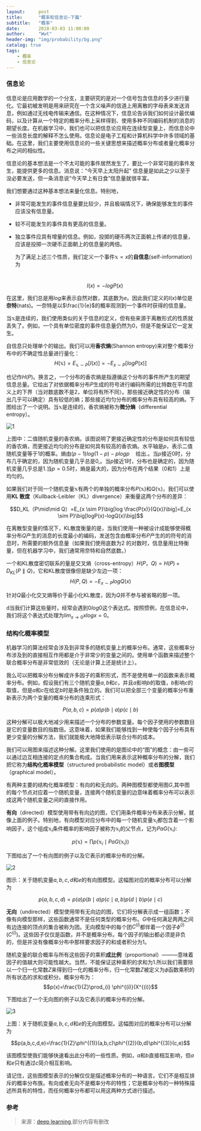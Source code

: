 ```yaml
---
layout:     post
title:      "概率和信息论—下篇"
subtitle:   "概率"
date:       2018-03-03 11:00:00
author:     "Wwt"
header-img: "img/probability/bg.png"
catalog: true
tags:   
    - 概率
    - 信息论
---
```

### 信息论

信息论是应用数学的一个分支，主要研究的是对一个信号包含信息的多少进行量化。它最初被发明是用来研究在一个含义噪声的信道上用离散的字母表来发送消息，例如通过无线电传输来通信。在这种情况下，信息论告诉我们如何设计最优编码，以及计算从一个特定的概率分布上采样得到、使用多种不同编码机制的消息的期望长度。在机器学习中，我们也可以把信息论应用在连续型变量上，而信息论中一些消息长度的解释不怎么使用。信息论是电子工程和计算机科学中许多领域的基础。在这里，我们主要使用信息论的一些关键思想来描述概率分布或者量化概率分布之间的相似性。

信息论的基本想法是一个不太可能的事件居然发生了，要比一个非常可能的事件发生，能提供更多的信息。消息说：“今天早上太阳升起” 信息量是如此之少以至于没必要发送，但一条消息说“今天早上有日食”信息量就很丰富。

我们想要通过这种基本想法来量化信息。特别地，

- 非常可能发生的事件信息量要比较少，并且极端情况下，确保能够发生的事件应该没有信息量。

- 较不可能发生的事件具有更高的信息量。

- 独立事件应具有增量的信息。例如，投掷的硬币两次正面朝上传递的信息量，应该是投掷一次硬币正面朝上的信息量的两倍。

  为了满足上述三个性质，我们定义一个事件$\mathbb{x}=x$的**自信息**(self-information)为

  ​				$$I(x)=-log P(x)$$

在这里，我们总是用$log$来表示自然对数，其底数为$e$。因此我们定义的$I(x)$单位是**奈特**(nats)。一奈特是以$\frac{1}{e}$的概率观测到一个事件时获得的信息量。

当$\mathbb{x}$是连续的，我们使用类似的关于信息的定义，但有些来源于离散形式的性质就丢失了。例如，一个具有单位密度的事件信息量仍然为0，但是不能保证它一定发生。

自信息只处理单个的输出。我们可以用**香农熵**(Shannon entropy)来对整个概率分布中的不确定性总量进行量化：
​		$$H(\mathbb{x})=E_{\mathbb{x}\sim P}[I(x)]=-E_{x \sim P}[logP(x)]$$

也记作$H(P)$。换言之，一个分布的香农熵是指遵循这个分布的事件所产生的期望信息总量。它给出了对依据概率分布$P$生成的符号进行编码所需的比特数在平均意义上的下界（当对数底数不是2，单位将有所不同）。那些接近确定性的分布（输出几乎可以确定）具有较低的熵；那些接近均匀分布的概率分布具有较高的熵。下图给出了一个说明。当$\mathbb{x}$是连续的，香农熵被称为**微分熵**（differential entropy）。

![1](/img/probability/2-1.png)

​      上图中：二值随机变量的香农熵。该图说明了更接近确定性的分布是如何具有较低的香农熵，而更接近均匀的分布是如何具有较高的香农熵。水平轴是$p$，表示二值随机变量等于1的概率。熵由$(p-1)log(1-p)-plogp\quad$给出.。当$p$接近0时，分布几乎确定的，因为随机变量几乎总是0,。当$p$接近1时，分布也是确定的，因为随机变量几乎总是1.当$p=0.5$时，熵是最大的，因为分布在两个结果（0和1）上是均匀的。

如果我们对于同一个随机变量$\mathbb{x}$有两个的单独的概率分布$P(\mathbb{x})$和$Q(\mathbb{x})$，我们可以使用**KL 散度**（Kullback-Leibler（KL）divergence）来衡量这两个分布的差异：

$$D_KL（P\mid\mid Q）=E_{x \sim P}\big[log \frac{P(x)}{Q(x)}\big]=E_{x \sim P}\big[logP(x)-logQ(x)\big]$$

在离散型变量的情况下，KL散度衡量的是，当我们使用一种被设计成能够使得概率分布$Q$产生的消息的长度最小的编码，发送包含由概率分布$P$产生的的符号的消息时，所需要的额外信息量（如果我们使用底数为2 的对数时，信息量用比特衡量，但在机器学习中，我们通常用奈特和自然底数。）

一个和KL散度密切联系的量是交叉熵（cross-entropy）$H(P，Q)=H(P)+D_{KL}(P \parallel Q)$，它和KL散度很像但是缺少左边一项：
$$H(P,Q)=-E_{x \sim P}logQ(x)$$

针对$Q$最小化交叉熵等价于最小化KL散度，因为$Q$并不参与被省略的那一项。

d当我们计算这些量时，经常会遇到$0log0$这个表达式。按照惯例，在信息论中，我们将这个表达式处理为$lim_{x\rightarrow0}xlogx=0$。

### 结构化概率模型

机器学习的算法经常会涉及到非常多的随机变量上的概率分布。通常，这些概率分布涉及到的直接相互作用都是介于非常少的变量之间的。使用单个函数来描述整个联合概率分布是非常低效的（无论是计算上还是统计上）。

我么可以把概率分布分解成许多因子的乘积形式，而不是使用单一的函数来表示概率分布。例如，假设我们有三个随机变量$a,b$和$c$，并且$a$影响$b$的取值，$b$影响$c$的取值，但是$a$和$c$在给定$b$时是条件独立的。我们可以把全部三个变量的概率分布重新表示为两个变量的概率分布的连乘形式：

$$P(a,b,c)=p(a)p(b\mid a)p(c\mid b)$$

这种分解可以极大地减少用来描述一个分布的参数变量。每个因子使用的参数数目是它的变量数目的指数倍。这意味着，如果我们能够找到一种使每个因子分布具有更少变量的分解方法，我们就能极大地降低表示联合分布的成本。

我们可以用图来描述这种分解。这里我们使用的是图论中的“图”的概念：由一些可以通过边互相连接的定点的集合构成。当我们用来表示这种概率分布的分解，我们把它称为**结构化概率模型**（structured probabilistic model）或者**图模型**（graphical model）。

有两种主要的结构化概率模型：有向的和无向的。两种图模型都使用图$G$,其中图的每个节点对应着一个随机变量，连接两个随机变量的边意味着概率分布可以表示成这两个随机变量之间的直接作用。

**有向**（directed）模型使用带有有向边的图，它们用条件概率分布来表示分解，就像上面的例子。特别地，有向模型对应分布中的每一个随机变量$\mathbb{x}_i$都包含着一个影响因子，这个组成$\mathbb{x}_i$条件概率的影响因子被称为$\mathbb{x}_i$的父节点，记为$PaG(\mathbb{x}_i)$:

$$p(\mathbb{x})=\prod p(\mathbb{x}_i\mid PaG(\mathbb{x}_i))$$

下图给出了一个有向图的例子以及它表示的概率分布的分解。

![2](/img/probability/2-2.png)

图示：关于随机变量$a,b,c,d$和$e$的有向图模型。这幅图对应的概率分布可以分解为

$$p(a,b,c,d)=p(a)p(b\mid a)p(c\mid a,b)p(d\mid b)p(e\mid c)$$

**无向**（undirected）模型使用带有无向边的图，它们将分解表示成一组函数；不像有向模型那样，这些函数通常不是任何类型的概率分布。$G$中任何满足两两之间有边连接的顶点的集合被称为团。无向模型中的每个团$C^{(i)}$都伴着一个因子$\phi ^{(i)}(C^{(i)})$。这些因子仅仅是函数，并不是概率分布。每个因子的输出都必须是非负的，但是并没有像概率分布中那样要求因子的和或者积分为1。

随机变量的联合概率与所有这些因子的乘积**成比例**（proportional）———意味着因子的值越大则可能性越大。当然，不能保证这种乘积的求和为1.所以我们需要除以一个归一化常数$Z$来得到归一化的概率分布，归一化常数$Z$被定义为$\phi$函数乘积的所有状态的求和或积分。概率分布为：
$$p(x)=\frac{1}{Z}\prod_{i} \phi^{(i)}(X^{(i)}$$

下图给出了一个无向图的例子以及它表示的概率分布的分解。

![3](/img/probability/2-3.png)

上图：关于随机变量$a,b,c,d$和$e$的无向图模型。这幅图对应的概率分布可以分解为

$$p(a,b,c,d,e)=\frac{1}{Z}\phi^{(1)}(a,b,c)\phi^{(2)}(b,d)\phi^{(3)}(c,e)$$

该图模型使我们能够快速看出此分布的一些性质。例如，$a$和$b$直接相互影响，但$a$和$e$只有通过$c$简介相互影响。

请记住，这些图模型表示的分解仅仅是描述概率分布的一种语言。它们不是相互排斥的概率分布族。有向或者无向不是概率分布的特性；它是概率分布的一种特殊描述所具有的特性，而任何概率分布都可以用这两种方式进行描述。
### 参考

>来源：[deep learning](https://github.com/exacity/deeplearningbook-chinese),部分内容有删改